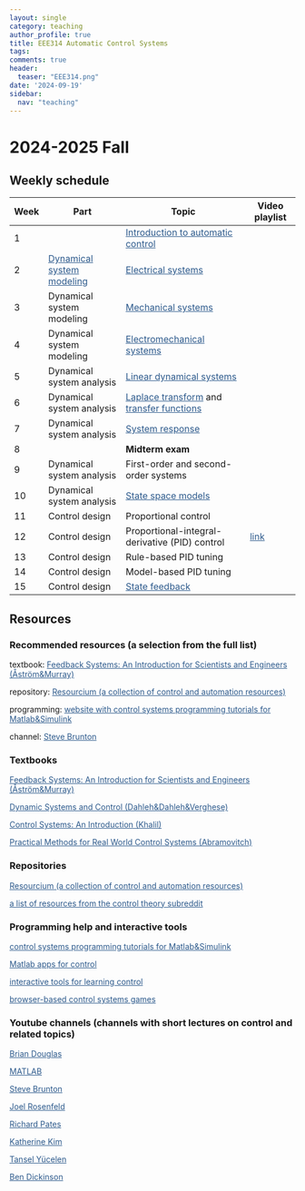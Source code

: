 ```yaml
---
layout: single
category: teaching
author_profile: true
title: EEE314 Automatic Control Systems
tags: 
comments: true
header:
  teaser: "EEE314.png"
date: '2024-09-19'
sidebar:
  nav: "teaching"
---
```


# 2024-2025 Fall

## Weekly schedule

| Week | Part | Topic | Video playlist |
| ------------- | ------------- | ------------- | ------------- |
| 1 |  | <a href="https://www.youtube.com/playlist?list=PLrj5Wewrq33ZrCZYGQOPfpv6FSIcfYkUS" style="color: #2d5a8c">Introduction to automatic control</a> |  |
| 2 | <a href="https://www.youtube.com/playlist?list=PLrj5Wewrq33ZFDfvPuI6P-Fl0vS0M4yNc" style="color: #2d5a8c">Dynamical system modeling</a> | <a href="https://www.youtube.com/playlist?list=PLrj5Wewrq33b-ZyZ29tDGscqBwhHLChTy" style="color: #2d5a8c">Electrical systems</a> |  |
| 3 | Dynamical system modeling | <a href="https://www.youtube.com/playlist?list=PLrj5Wewrq33bwvIJYfKiTQuPehWiobrt4" style="color: #2d5a8c">Mechanical systems</a> |  |
| 4 | Dynamical system modeling | <a href="https://www.youtube.com/playlist?list=PLrj5Wewrq33YMbqSImPdGft3mr9eSGBBW" style="color: #2d5a8c">Electromechanical systems</a> |  |
| 5 | Dynamical system analysis | <a href="https://www.youtube.com/playlist?list=PLrj5Wewrq33bPNhE9k7I3HzoDElYwfSB6" style="color: #2d5a8c">Linear dynamical systems</a> |  |
| 6 | Dynamical system analysis | <a href="https://www.youtube.com/playlist?list=PLrj5Wewrq33ZGCuLhq48jyepZZRoMyoIj" style="color: #2d5a8c">Laplace transform</a> and <a href="https://www.youtube.com/playlist?list=PLrj5Wewrq33alD22d_22a4dVROK7Dhg1k" style="color: #2d5a8c">transfer functions</a> |  |
| 7 | Dynamical system analysis | <a href="https://www.youtube.com/playlist?list=PLrj5Wewrq33YqVmgq5g72OfO3LrXK1Tcp" style="color: #2d5a8c">System response</a> |  |
| 8 |  | **Midterm exam** |  |
| 9 | Dynamical system analysis | First-order and second-order systems |  |
| 10 | Dynamical system analysis | <a href="https://www.youtube.com/playlist?list=PLrj5Wewrq33Y3gwFl3J5_KvLBoQBOnDZR" style="color: #2d5a8c">State space models</a> |  |
| 11 | Control design | Proportional control |  |
| 12 | Control design | Proportional-integral-derivative (PID) control | <a href="https://www.youtube.com/playlist?list=PLrj5Wewrq33a0b6eSndecY_VFsdczg0Qd" style="color: #2d5a8c">link</a> |
| 13 | Control design | Rule-based PID tuning |  |
| 14 | Control design | Model-based PID tuning |  |
| 15 | Control design | <a href="https://www.youtube.com/playlist?list=PLrj5Wewrq33ZHoYgxBVoptJHeaQmGb_xQ" style="color: #2d5a8c">State feedback</a> |  |

## Resources

### Recommended resources (a selection from the full list)

textbook: <a href="https://www.cds.caltech.edu/~murray/books/AM08/pdf/fbs-public_24Jul2020.pdf" style="color: #2d5a8c">Feedback Systems: An Introduction for Scientists and Engineers (Åström&Murray)</a>

repository: <a href="https://resourcium.org/explore" style="color: #2d5a8c">Resourcium (a collection of control and automation resources)</a>

programming: <a href="https://ctms.engin.umich.edu/CTMS/index.php?aux=Home" style="color: #2d5a8c">website with control systems programming tutorials for Matlab&Simulink</a>

channel: <a href="https://www.youtube.com/c/Eigensteve" style="color: #2d5a8c">Steve Brunton</a>

### Textbooks

<a href="https://www.cds.caltech.edu/~murray/books/AM08/pdf/fbs-public_24Jul2020.pdf" style="color: #2d5a8c">Feedback Systems: An Introduction for Scientists and Engineers (Åström&Murray)</a>

<a href="https://eng.libretexts.org/Bookshelves/Industrial_and_Systems_Engineering/Book%3A_Dynamic_Systems_and_Control_(Dahleh_Dahleh_and_Verghese)" style="color: #2d5a8c">Dynamic Systems and Control (Dahleh&Dahleh&Verghese)</a>

<a href="https://docs.google.com/forms/d/e/1FAIpQLSeABECySpr4LMPo_4LtaCEFih4EuIHzDOEzDGhSmc0rp542vw/viewform" style="color: #2d5a8c">Control Systems: An Introduction (Khalil)</a>

<a href="https://dabramovitch.com/pubs/practical_methods_book_5a.pdf" style="color: #2d5a8c">Practical Methods for Real World Control Systems (Abramovitch)</a>

### Repositories

<a href="https://resourcium.org/explore" style="color: #2d5a8c">Resourcium (a collection of control and automation resources)</a>

<a href="https://www.reddit.com/r/ControlTheory/wiki/resources/" style="color: #2d5a8c">a list of resources from the control theory subreddit</a>

### Programming help and interactive tools

<a href="https://ctms.engin.umich.edu/CTMS/index.php?aux=Home" style="color: #2d5a8c">control systems programming tutorials for Matlab&Simulink</a>

<a href="https://www.ist.uni-stuttgart.de/teaching/elearning/matlab-apps/" style="color: #2d5a8c">Matlab apps for control</a>

<a href="https://w3.ual.es/personal/joguzman/material_docente_itools.shtml" style="color: #2d5a8c">interactive tools for learning control</a>

<a href="https://janismac.github.io/ControlChallenges/" style="color: #2d5a8c">browser-based control systems games</a>

### Youtube channels (channels with short lectures on control and related topics)

<a href="https://www.youtube.com/user/ControlLectures" style="color: #2d5a8c">Brian Douglas</a>

<a href="https://www.youtube.com/@MATLAB" style="color: #2d5a8c">MATLAB</a>

<a href="https://www.youtube.com/c/Eigensteve" style="color: #2d5a8c">Steve Brunton</a>

<a href="https://www.youtube.com/@JoelRosenfeld" style="color: #2d5a8c">Joel Rosenfeld</a>

<a href="https://www.youtube.com/@richard_pates" style="color: #2d5a8c">Richard Pates</a>

<a href="https://www.youtube.com/@katkimshow" style="color: #2d5a8c">Katherine Kim</a>

<a href="https://www.youtube.com/@tyucelen" style="color: #2d5a8c">Tansel Yücelen</a>

<a href="https://www.youtube.com/@LearnGandC" style="color: #2d5a8c">Ben Dickinson</a>
